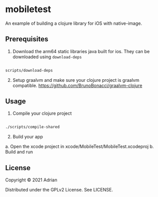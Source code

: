# mobiletest

An example of building a clojure library for iOS with native-image.

## Prerequisites

1. Download the arm64 static libraries java built for ios. They can be downloaded using `download-deps`

```sh

scripts/download-deps
```

2. Setup graalvm and make sure your clojure project is graalvm compatible. https://github.com/BrunoBonacci/graalvm-clojure


## Usage

1. Compile your clojure project

```sh

./scripts/compile-shared

```

2. Build your app

a. Open the xcode project in xcode/MobileTest/MobileTest.xcodeproj
b. Build and run


## License

Copyright © 2021 Adrian

Distributed under the GPLv2 License. See LICENSE.
